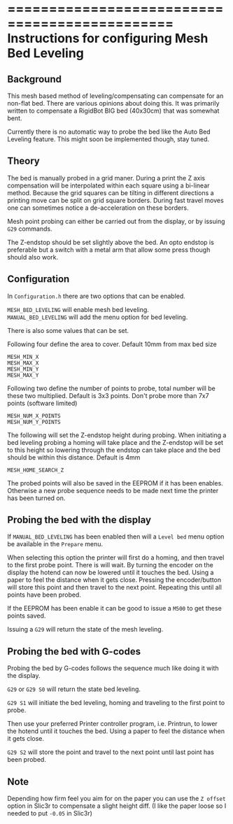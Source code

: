 ==============================================
Instructions for configuring Mesh Bed Leveling
==============================================

Background
----------

This mesh based method of leveling/compensating can compensate for an non-flat bed. There are various opinions about doing this. It was primarily written to compensate a RigidBot BIG bed (40x30cm) that was somewhat bent.

Currently there is no automatic way to probe the bed like the Auto Bed Leveling feature. This might soon be implemented though, stay tuned.

Theory
------

The bed is manually probed in a grid maner. During a print the Z axis compensation will be interpolated within each square using a bi-linear method. Because the grid squares can be tilting in different directions a printing move can be split on grid square borders. During fast travel moves one can sometimes notice a de-acceleration on these borders. 

Mesh point probing can either be carried out from the display, or by issuing `G29` commands.

The Z-endstop should be set slightly above the bed. An opto endstop is preferable but a switch with a metal arm that allow some press though should also work.

Configuration
-------------

In `Configuration.h` there are two options that can be enabled.

`MESH_BED_LEVELING` will enable mesh bed leveling.<br/>
`MANUAL_BED_LEVELING` will add the menu option for bed leveling.

There is also some values that can be set.

Following four define the area to cover. Default 10mm from max bed size

`MESH_MIN_X`<br/>
`MESH_MAX_X`<br/>
`MESH_MIN_Y`<br/>
`MESH_MAX_Y`

Following two define the number of points to probe, total number will be these two multiplied. Default is 3x3 points. Don't probe more than 7x7 points (software limited)

`MESH_NUM_X_POINTS`<br/> 
`MESH_NUM_Y_POINTS`<br/>

The following will set the Z-endstop height during probing. When initiating a bed leveling probing a homing will take place and the Z-endstop will be set to this height so lowering through the endstop can take place and the bed should be within this distance. Default is 4mm

`MESH_HOME_SEARCH_Z`

The probed points will also be saved in the EEPROM if it has been enables. Otherwise a new probe sequence needs to be made next time the printer has been turned on.

Probing the bed with the display
--------------------------------

If `MANUAL_BED_LEVELING` has been enabled then will a `Level bed` menu option be available in the `Prepare` menu.

When selecting this option the printer will first do a homing, and then travel to the first probe point. There is will wait. By turning the encoder on the display the hotend can now be lowered until it touches the bed. Using a paper to feel the distance when it gets close. Pressing the encoder/button will store this point and then travel to the next point. Repeating this until all points have been probed.

If the EEPROM has been enable it can be good to issue a `M500` to get these points saved.

Issuing a `G29` will return the state of the mesh leveling.

Probing the bed with G-codes
----------------------------

Probing the bed by G-codes follows the sequence much like doing it with the display.

`G29` or `G29 S0` will return the state bed leveling.

`G29 S1` will initiate the bed leveling, homing and traveling to the first point to probe.

Then use your preferred Printer controller program, i.e. Printrun, to lower the hotend until it touches the bed. Using a paper to feel the distance when it gets close.

`G29 S2` will store the point and travel to the next point until last point has been probed.

Note
----

Depending how firm feel you aim for on the paper you can use the `Z offset` option in Slic3r to compensate a slight height diff. (I like the paper loose so I needed to put `-0.05` in Slic3r)
